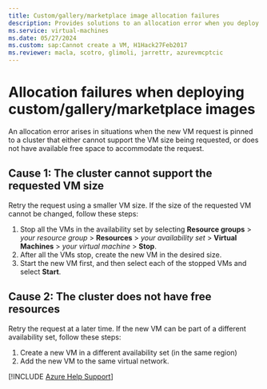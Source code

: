 ```yaml
---
title: Custom/gallery/marketplace image allocation failures
description: Provides solutions to an allocation error when you deploy a custom/gallery/marketplace image.
ms.service: virtual-machines
ms.date: 05/27/2024
ms.custom: sap:Cannot create a VM, H1Hack27Feb2017
ms.reviewer: macla, scotro, glimoli, jarrettr, azurevmcptcic
---
```

# Allocation failures when deploying custom/gallery/marketplace images

An allocation error arises in situations when the new VM request is pinned to a cluster that either cannot support the VM size being requested, or does not have available free space to accommodate the request.

## Cause 1: The cluster cannot support the requested VM size

Retry the request using a smaller VM size. If the size of the requested VM cannot be changed, follow these steps:

1. Stop all the VMs in the availability set by selecting **Resource groups** > *your resource group* > **Resources** > *your availability set* > **Virtual Machines** > *your virtual machine* > **Stop**.
1. After all the VMs stop, create the new VM in the desired size.
1. Start the new VM first, and then select each of the stopped VMs and select **Start**.

## Cause 2: The cluster does not have free resources

Retry the request at a later time. If the new VM can be part of a different availability set, follow these steps:
1. Create a new VM in a different availability set (in the same region)
1. Add the new VM to the same virtual network.

[!INCLUDE [Azure Help Support](../../../includes/azure-help-support.md)]